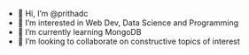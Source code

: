 - 👋 Hi, I’m @prithadc
- 👀 I’m interested in Web Dev, Data Science and Programming
- 🌱 I’m currently learning MongoDB
- 💞️ I’m looking to collaborate on constructive topics of interest

<!---
prithadc/prithadc is a ✨ special ✨ repository because its `README.md` (this file) appears on your GitHub profile.
You can click the Preview link to take a look at your changes.
--->
